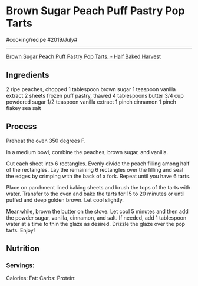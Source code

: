 # Brown Sugar Peach Puff Pastry Pop Tarts
#cooking/recipe #2019/July#
- - - -
[Brown Sugar Peach Puff Pastry Pop Tarts. - Half Baked Harvest](https://www.halfbakedharvest.com/brown-sugar-peach-puff-pastry-pop-tarts/)

## Ingredients
2 ripe peaches, chopped
1 tablespoon brown sugar
1 teaspoon vanilla extract
2 sheets frozen puff pastry, thawed
4 tablespoons butter
3/4 cup powdered sugar
1/2 teaspoon vanilla extract
1 pinch cinnamon
1 pinch flakey sea salt

## Process
Preheat the oven 350 degrees F.

In a medium bowl, combine the peaches, brown sugar, and vanilla.

Cut each sheet into 6 rectangles. Evenly divide the peach filling among half of the rectangles. Lay the remaining 6 rectangles over the filling and seal the edges by crimping with the back of a fork. Repeat until you have 6 tarts.

Place on parchment lined baking sheets and brush the tops of the tarts with water. Transfer to the oven and bake the tarts for 15 to 20 minutes or until puffed and deep golden brown. Let cool slightly.

Meanwhile, brown the butter on the stove. Let cool 5 minutes and then add the powder sugar, vanilla, cinnamon, and salt. If needed, add 1 tablespoon water at a time to thin the glaze as desired. Drizzle the glaze over the pop tarts. Enjoy!

## Nutrition
### Servings:
Calories: 
Fat: 
Carbs: 
Protein: 